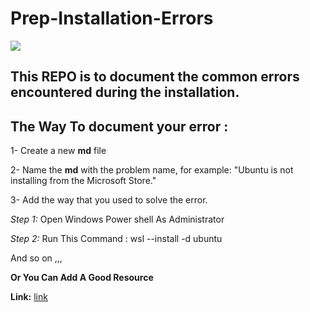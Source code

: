 # Prep-Installation-Errors



![](https://www.batimes.com/wp-content/themes/yootheme/cache/e21b2626f11dbd7c071c1bdc38aee1f6-7f0e769b.jpeg)


## This REPO is to document the common errors encountered during the installation.


## The Way To document your error :

1- Create a new **md** file

2- Name the **md** with the problem name, for example: "Ubuntu is not installing from the Microsoft Store."

3- Add the way that you used to solve the error.
  
  
   _Step 1:_ Open Windows Power shell As Administrator  

   _Step 2:_ Run This Command : wsl --install -d ubuntu

And so on ,,, 

**Or You Can Add A Good Resource** 

**Link:** [link]()
